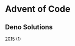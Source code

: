 # Advent of Code

## Deno Solutions

[2015](https://github.com/DavidPesta/AdventOfCode/tree/main/deno/2015) (1)
